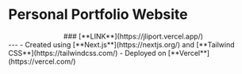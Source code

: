 # Personal Portfolio Website
<center> ### [**LINK**](https://jliport.vercel.app/)</center>
---
- Created using [**Next.js**](https://nextjs.org/) and [**Tailwind CSS**](https://tailwindcss.com/)
- Deployed on [**Vercel**](https://vercel.com/)
